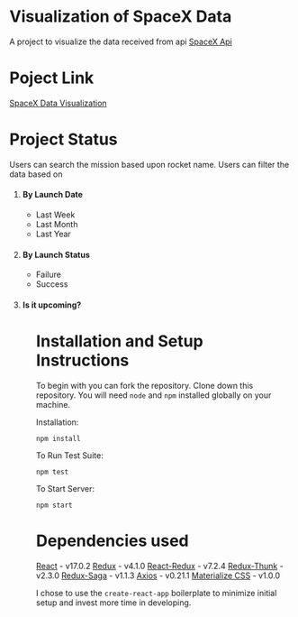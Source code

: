 # Visualization of SpaceX Data

A project to visualize the data received from api <a href="https://github.com/r-spacex/SpaceX-API/">SpaceX Api</a>

# Poject Link

<a href="http://shreykr.com/spacex-visualization/">SpaceX Data Visualization</a>

# Project Status

Users can search the mission based upon rocket name.
Users can filter the data based on 
<ol>
    <li><h4>By Launch Date</h4></li>
        <ul>
            <li>Last Week</li>
            <li>Last Month</li>
            <li>Last Year</li>
        </ul>
    <li><h4>By Launch Status</h4></li>
        <ul>
            <li>Failure</li>
            <li>Success</li>
        </ul>
    <li><h4>Is it upcoming?</h4></li>
<ol>

# Installation and Setup Instructions

To begin with you can fork the repository.
Clone down this repository. You will need `node` and `npm` installed globally on your machine.

Installation:

`npm install`  

To Run Test Suite:  

`npm test`  

To Start Server:

`npm start`

# Dependencies used

<a href="https://reactjs.org/">React</a> - v17.0.2
<a href="https://redux.js.org/">Redux</a> - v4.1.0
<a href="https://react-redux.js.org/">React-Redux</a> - v7.2.4
<a href="https://redux.js.org/tutorials/fundamentals/part-6-async-logic">Redux-Thunk</a> - v2.3.0
<a href="https://redux-saga.js.org/">Redux-Saga</a> - v1.1.3
<a href="https://github.com/axios/axios">Axios</a> - v0.21.1
<a href="https://materializecss.com/">Materialize CSS</a> - v1.0.0

I chose to use the `create-react-app` boilerplate to minimize initial setup and invest more time in developing.